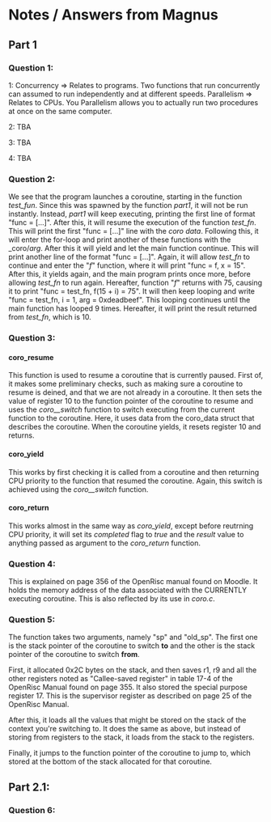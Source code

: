 
# Notes / Answers from Magnus
## Part 1
### Question 1:
1: Concurrency => Relates to programs. Two functions that run concurrently can assumed to run independently and at different speeds. Parallelism => Relates to CPUs. You Parallelism allows you to actually run two procedures at once on the same computer.

2: TBA

3: TBA

4: TBA

### Question 2:
We see that the program launches a coroutine, starting in the function _test\_fun_. Since this was spawned by the function _part1_, it will not be run instantly. Instead, _part1_ will keep executing, printing the first line of format "func = \[...\]". After this, it will resume the execution of the function _test\_fn_. This will print the first "func = \[...\]" line with the _coro data_. Following this, it will enter the for-loop and print another of these functions with the _coro/_arg_. After this it will yield and let the main function continue. 
This will print another line of the format "func = \[...\]". 
Again, it will allow _test\_fn_ to continue and enter the "_f_" function, where it will print "func = f, x = 15".
After this, it yields again, and the main program prints once more, before allowing _test\_fn_ to run again. Hereafter, function "_f_" returns with 75, causing it to print "func = test_fn, f(15 + i) = 75". It will then keep looping and write "func = test_fn, i = 1, arg = 0xdeadbeef". 
This looping continues until the main function has looped 9 times. Hereafter, it will print the result returned from _test\_fn_, which is 10.

### Question 3:
#### coro\_resume
This function is used to resume a coroutine that is currently paused. 
First of, it makes some preliminary checks, such as making sure a coroutine to resume is deined, and that we are not already in a coroutine.
It then sets the value of register 10 to the function pointer of the coroutine to resume and uses the _coro\_\_switch_ function to switch executing from the current function to the coroutine. Here, it uses data from the coro\_data struct that describes the coroutine.
When the coroutine yields, it resets register 10 and returns.

#### coro\_yield
This works by first checking it is called from a coroutine and then returning CPU priority to the function that resumed the coroutine.
Again, this switch is achieved using the _coro\_\_switch_ function.

#### coro\_return
This works almost in the same way as _coro\_yield_, except before reutrning CPU priority, it will set its _completed_ flag to _true_ and the _result_ value to anything passed as argument to the _coro\_return_ function.


### Question 4:
This is explained on page 356 of the OpenRisc manual found on Moodle. It holds the memory address of the data associated with the CURRENTLY executing coroutine. This is also reflected by its use in _coro.c_.

### Question 5:
The function takes two arguments, namely "sp" and "old\_sp". The first one is the stack pointer of the coroutine to switch __to__ and the other is the stack pointer of the coroutine to switch __from__.

First, it allocated 0x2C bytes on the stack, and then saves r1, r9 and all the other registers noted as "Callee-saved register" in table 17-4 of the OpenRisc Manual found on page 355. It also stored the special purpose register 17. This is the supervisor register as described on page 25 of the OpenRisc Manual.

After this, it loads all the values that might be stored on the stack of the context you're switching to. It does the same as above, but instead of storing from registers to the stack, it loads from the stack to the registers.

Finally, it jumps to the function pointer of the coroutine to jump to, which stored at the bottom of the stack allocated for that coroutine. 

## Part 2.1:
### Question 6:
